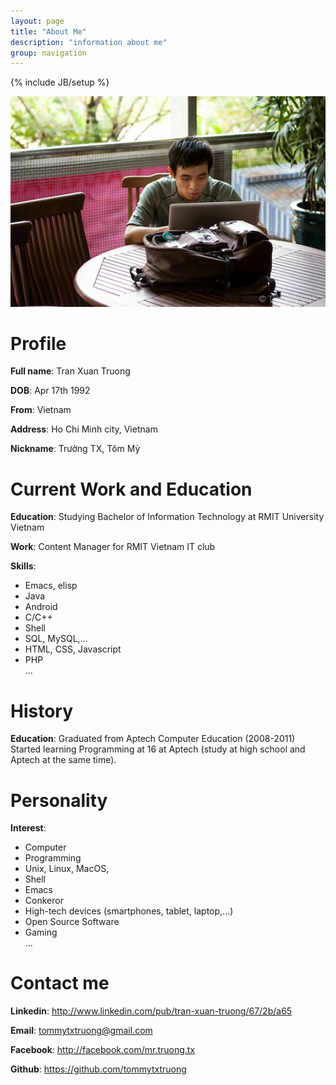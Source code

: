 ```yaml
---
layout: page
title: "About Me"
description: "information about me"
group: navigation
---
```

{% include JB/setup %}

[avatar]: /files/index/ava.JPG

![My avatar][avatar]

# Profile

**Full name**: Tran Xuan Truong  

**DOB**: Apr 17th 1992  

**From**: Vietnam  

**Address**: Ho Chi Minh city, Vietnam  

**Nickname**: Trường TX, Tôm Mỳ

# Current Work and Education

**Education**: Studying Bachelor of Information Technology at RMIT University
Vietnam

**Work**: Content Manager for RMIT Vietnam IT club

**Skills**:
* Emacs, elisp
* Java
* Android
* C/C++
* Shell
* SQL, MySQL,...
* HTML, CSS, Javascript
* PHP  
...

# History

**Education**: Graduated from Aptech Computer Education (2008-2011)  
Started learning Programming at 16 at Aptech (study at high school and Aptech at
the same time).

# Personality

**Interest**:
* Computer
* Programming
* Unix, Linux, MacOS,
* Shell
* Emacs
* Conkeror
* High-tech devices (smartphones, tablet, laptop,...)
* Open Source Software
* Gaming  
...

# Contact me

**Linkedin**: <http://www.linkedin.com/pub/tran-xuan-truong/67/2b/a65>  

**Email**: <tommytxtruong@gmail.com>  

**Facebook**: <http://facebook.com/mr.truong.tx>  

**Github**: <https://github.com/tommytxtruong>  
